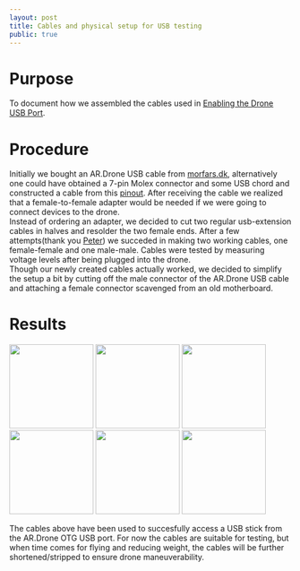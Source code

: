 ```yaml
---
layout: post
title: Cables and physical setup for USB testing
public: true
---
```


Purpose
=======
To document how we assembled the cables used in [Enabling the Drone USB Port][0].

Procedure
=========
Initially we bought an AR.Drone USB cable from [morfars.dk][1], alternatively one could have obtained a 7-pin Molex connector and some USB chord and constructed a cable from this 
[pinout][2]. After receiving the cable we realized that a female-to-female adapter would be needed if we were going to connect devices to the drone.   
Instead of ordering an adapter, we decided to cut two regular usb-extension cables in halves and resolder the two female ends. After a few attempts(thank you [Peter][3]) we succeded in making two working cables,
one female-female and one male-male. Cables were tested by measuring voltage levels after being plugged into the drone.   
Though our newly created cables actually worked, we decided to simplify the setup a bit by cutting off the male connector of the AR.Drone
USB cable and attaching a female connector scavenged from an old motherboard.

Results
=======
<a href="https://projects.ardrone.org/attachments/download/170"><img src="https://projects.ardrone.org/attachments/download/170" width="150" height="150"></a>
<a href="/Navigation-for-Robots-with-WIFI-and-CV/images/femaletofemale.JPG"><img src="/Navigation-for-Robots-with-WIFI-and-CV/images/femaletofemale.JPG" width="150" height="150"></a>
<a href="/Navigation-for-Robots-with-WIFI-and-CV/images/droneconnector.JPG"><img src="/Navigation-for-Robots-with-WIFI-and-CV/images/droneconnector.JPG" width="150" height="150"></a>
<a href="/Navigation-for-Robots-with-WIFI-and-CV/images/droneconnector-close.JPG"><img src="/Navigation-for-Robots-with-WIFI-and-CV/images/droneconnector-close.JPG" width="150" height="150"></a>
<a href="/Navigation-for-Robots-with-WIFI-and-CV/images/cabletest.JPG"><img src="/Navigation-for-Robots-with-WIFI-and-CV/images/cabletest.JPG" width="150" height="150"></a>
<a href="/Navigation-for-Robots-with-WIFI-and-CV/images/usbsetup.JPG"><img src="/Navigation-for-Robots-with-WIFI-and-CV/images/usbsetup.JPG" width="150" height="150"></a>   

The cables above have been used to succesfully access a USB stick from the AR.Drone OTG USB port. For now the cables are suitable for testing, but when time comes for flying and reducing weight,
the cables will be further shortened/stripped to ensure drone maneuverability.

<!-- references -->
[0]: http://127.0.0.1:4000/Navigation-for-Robots-with-WIFI-and-CV/blog/2012/01/12/Enabling-The-Drone-USB-Port/ "Enabling the drone USB port"
[1]: http://www.morfars.dk/rc/katalog-reservedele-c-52_308.html?preload=PF070021 "Morfars.dk, AR.Drone USB cable"
[2]: https://projects.ardrone.org/attachments/167/ARDrone-USB-Cable.png "pinout"
[3]: http://blog.ptx.dk/ "ptx's blog"
[4]: https://projects.ardrone.org/attachments/download/170 "AR.Drone USB cable"
